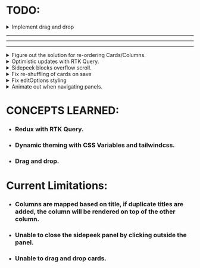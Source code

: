 # TODO:

<details>
  <summary>Implement drag and drop</summary>
</details>

---

---

---

<details>
  <summary>Figure out the solution for re-ordering Cards/Columns.</summary>
  Currently, the frontend is able to make the necessary changes to the cache,
  TODO: Added re-ordering to the backend.
</details>

<details>
  <summary>Optimistic updates with RTK Query.</summary>
  Currently, the frontend is able to make the necessary changes to the cache,
  TODO: Added re-ordering to the backend.
</details>

<details>
  <summary>Sidepeek blocks overflow scroll.</summary>
Solution: Animate width of the column view by -900px when the sidepeek is open.
</details>

<details>
  <summary>Fix re-shuffling of cards on save</summary>
Solution: Backend was sending data in the wrong format everytime.
</details>

<details>
  <summary>Fix editOptions styling</summary>
Solution: toggle between class="dark" in html file for tailwind to pick up dark mode correctly. Done using JS Script loaded eagerly in head.
</details>

<details>
  <summary>Animate out when navigating panels.</summary>
  Use a temporary shell which stays in the DOM and animates out when navigating to a different panel.
</details>

# CONCEPTS LEARNED:

- ### Redux with RTK Query.
- ### Dynamic theming with CSS Variables and tailwindcss.
- ### Drag and drop.

# Current Limitations:

- ### Columns are mapped based on title, if duplicate titles are added, the column will be rendered on top of the other column.
- ### Unable to close the sidepeek panel by clicking outside the panel.
- ### Unable to drag and drop cards.
